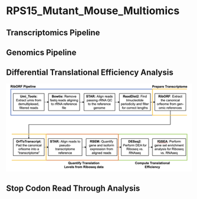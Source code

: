 # RPS15_Mutant_Mouse_Multiomics

## Transcriptomics Pipeline



## Genomics Pipeline

## Differential Translational Efficiency Analysis

![alt text](https://github.com/nruthen/RPS15_Mutant_Mouse_Multiomics/blob/1e5e337467bc3cb6bf4211d23493620cef618a83/documentation/Differential_Translational_Efficiency_Analysis_Pipeline.png?raw=true)

## Stop Codon Read Through Analysis

